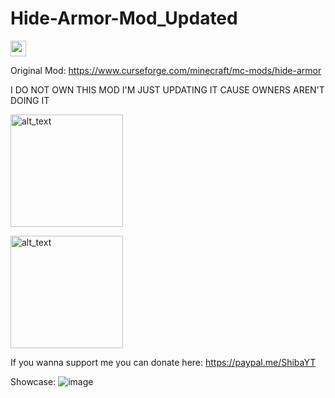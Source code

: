 # Hide-Armor-Mod_Updated

<img height="25px" src="https://user-images.githubusercontent.com/102632348/177671992-fa29eab8-3d4f-4438-a074-3a9b2478d2c6.svg" alt=""/>

Original Mod: https://www.curseforge.com/minecraft/mc-mods/hide-armor

I DO NOT OWN THIS MOD I'M JUST UPDATING IT CAUSE OWNERS AREN'T DOING IT

[<img alt="alt_text" width="180px" src="https://i.imgur.com/Ol1Tcf8.png" />](https://www.curseforge.com/minecraft/mc-mods/fabric-api)

[<img alt="alt_text" width="180px" src="https://i.imgur.com/dMYWAjn.png" />](https://www.curseforge.com/minecraft/mc-mods/modmenu)

If you wanna support me you can donate here: https://paypal.me/ShibaYT

Showcase:
![image](https://gyazo.com/e2385eda923e2874bf4b5221323df1d0.gif)
